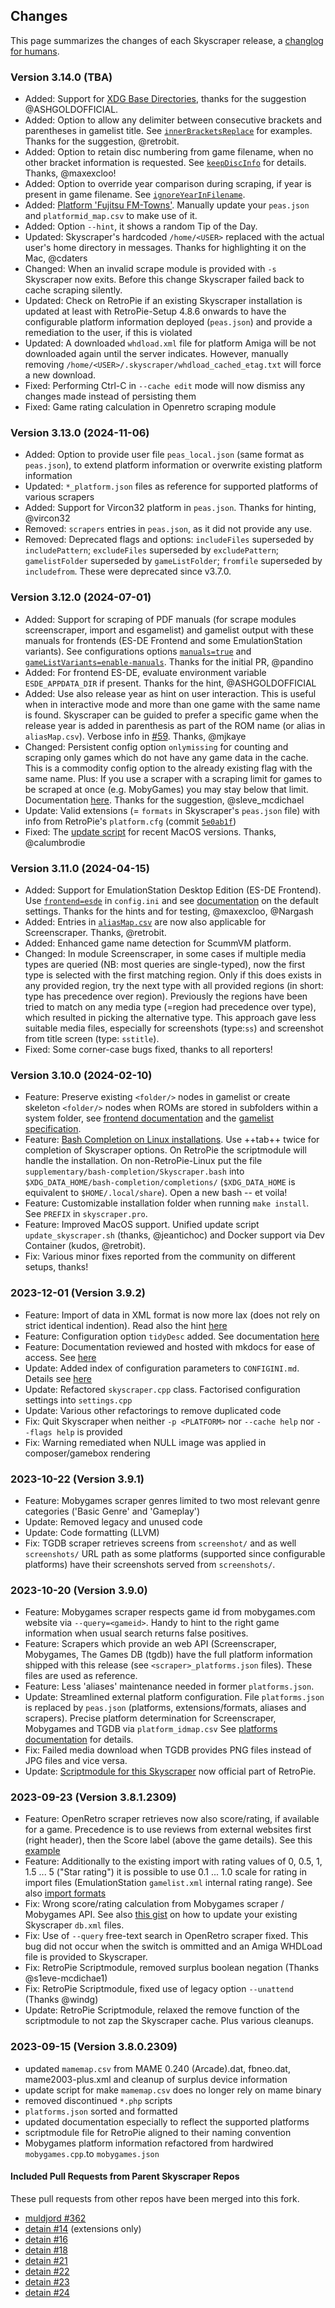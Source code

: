 ## Changes

This page summarizes the changes of each Skyscraper release, a [changlog for
humans](https://keepachangelog.com).

### Version 3.14.0 (TBA)

- Added: Support for [XDG Base Directories](XDG.md), thanks for the suggestion
  @ASHGOLDOFFICIAL. 
- Added: Option to allow any delimiter between consecutive brackets and
  parentheses in gamelist title. See
  [`innerBracketsReplace`](CONFIGINI.md#innerbracketsreplace) for examples.
  Thanks for the suggestion, @retrobit.
- Added: Option to retain disc numbering from game filename, when no other
  bracket information is requested. See
  [`keepDiscInfo`](CONFIGINI.md#keepdiscinfo) for details. Thanks, @maxexcloo!
- Added: Option to override year comparison during scraping, if year is present
  in game filename. See
  [`ignoreYearInFilename`](CONFIGINI.md#ignoreyearinfilename).
- Added: [Platform 'Fujitsu
  FM-Towns'](https://github.com/Gemba/skyscraper/pull/95/files). Manually update
  your `peas.json` and `platformid_map.csv` to make use of it.
- Added: Option `--hint`, it shows a random Tip of the Day.
- Updated: Skyscraper's hardcoded `/home/<USER>` replaced with the actual user's
  home directory in messages. Thanks for highlighting it on the Mac,
  @cdaters 
- Changed: When an invalid scrape module is provided with `-s` Skyscraper now
  exits. Before this change Skyscraper failed back to cache scraping silently.
- Updated: Check on RetroPie if an existing Skyscraper installation is updated
  at least with RetroPie-Setup 4.8.6 onwards to have the configurable platform
  information deployed (`peas.json`) and provide a remediation to the user, if
  this is violated
- Updated: A downloaded `whdload.xml` file for platform Amiga will be not
  downloaded again until the server indicates. However, manually removing
  `/home/<USER>/.skyscraper/whdload_cached_etag.txt` will force a new download.
- Fixed: Performing Ctrl-C in `--cache edit` mode will now dismiss any changes
  made instead of persisting them
- Fixed: Game rating calculation in Openretro scraping module

### Version 3.13.0 (2024-11-06)

- Added: Option to provide user file `peas_local.json` (same format as
  `peas.json`), to extend platform information or overwrite existing platform
  information
- Updated: `*_platform.json` files as reference for supported platforms of
  various scrapers
- Added: Support for Vircon32 platform in `peas.json`. Thanks for hinting,
  @vircon32
- Removed: `scrapers` entries in `peas.json`, as it did not provide any use.
- Removed: Deprecated flags and options: `includeFiles` superseded by
  `includePattern`; `excludeFiles` superseded by `excludePattern`;
  `gamelistFolder` superseded by `gameListFolder`; `fromfile` superseded by
  `includefrom`. These were deprecated since v3.7.0.

### Version 3.12.0 (2024-07-01)

- Added: Support for scraping of PDF manuals (for scrape modules screenscraper,
  import and esgamelist) and gamelist output with these manuals for frontends
  (ES-DE Frontend and some EmulationStation variants). See configurations
  options [`manuals=true`](CONFIGINI.md#manuals) and
  [`gameListVariants=enable-manuals`](CONFIGINI.md#gamelistvariants). Thanks for
  the initial PR, @pandino
- Added: For frontend ES-DE, evaluate environment variable `ESDE_APPDATA_DIR` if
  present. Thanks for the hint, @ASHGOLDOFFICIAL
- Added: Use also release year as hint on user interaction. This is useful when
  in interactive mode and more than one game with the same name is found.
  Skyscraper can be guided to prefer a specific game when the release year is
  added in parenthesis as part of the ROM name (or alias in `aliasMap.csv`).
  Verbose info in [#59](https://github.com/Gemba/skyscraper/pull/59). Thanks,
  @mjkaye
- Changed: Persistent config option `onlymissing` for counting and scraping only
  games which do not have any game data in the cache. This is a commodity config
  option to the already existing flag with the same name. Plus: If you use a
  scraper with a scraping limit for games to be scraped at once (e.g. MobyGames)
  you may stay below that limit. Documentation [here](CONFIGINI.md#onlymissing).
  Thanks for the suggestion, @sleve_mcdichael
- Update: Valid extensions (= `formats` in Skyscraper's `peas.json` file) with
  info from RetroPie's `platform.cfg` (commit
  [`5e0ab1f`](https://github.com/RetroPie/RetroPie-Setup/blob/5e0ab1f85994cbb51eb5539d2a7592a3578c15b8/platforms.cfg))
- Fixed: The [update
  script](https://github.com/Gemba/skyscraper/blob/master/update_skyscraper.sh)
  for recent MacOS versions. Thanks, @calumbrodie 

### Version 3.11.0 (2024-04-15)

- Added: Support for EmulationStation Desktop Edition (ES-DE Frontend). Use
  [`frontend=esde`](CONFIGINI.md#frontend) in `config.ini` and see
  [documentation](FRONTENDS.md#emulationstation-desktop-edition-es-de) on the
  default settings. Thanks for the hints and for testing, @maxexcloo, @Nargash
- Added: Entries in
  [`aliasMap.csv`](https://github.com/Gemba/skyscraper/blob/master/aliasMap.csv)
  are now also applicable for Screenscraper. Thanks, @retrobit.
- Added: Enhanced game name detection for ScummVM platform.
- Changed: In module Screenscraper, in some cases if multiple media types are
  queried (NB: most queries are single-typed), now the first type is selected
  with the first matching region. Only if this does exists in any provided
  region, try the next type with all provided regions (in short: type has
  precedence over region). Previously the regions have been tried to match on
  any media type (=region had precedence over type), which resulted in picking
  the alternative type. This approach gave less suitable media files, especially
  for screenshots (type:`ss`) and screenshot from title screen (type:
  `sstitle`).
- Fixed: Some corner-case bugs fixed, thanks to all reporters!

### Version 3.10.0 (2024-02-10)

- Feature: Preserve existing `<folder/>` nodes in gamelist or create skeleton
  `<folder/>` nodes when ROMs are stored in subfolders within a system folder,
  see [frontend documentation](FRONTENDS.md#metadata-preservation) and the [gamelist
  specification](https://github.com/RetroPie/EmulationStation/blob/master/GAMELISTS.md#folder).
- Feature: [Bash Completion on Linux
  installations](CLIHELP.md#programmable-completion). Use ++tab++ twice for
  completion of Skyscraper options. On RetroPie the scriptmodule will handle
  the installation. On non-RetroPie-Linux put the file
  `supplementary/bash-completion/Skyscraper.bash` into
  `$XDG_DATA_HOME/bash-completion/completions/` (`$XDG_DATA_HOME` is
  equivalent to `$HOME/.local/share`). Open a new bash -- et voila!
- Feature: Customizable installation folder when running `make install`. See
  `PREFIX` in `skyscraper.pro`.
- Feature: Improved MacOS support. Unified update script
  `update_skyscraper.sh` (thanks, @jeantichoc) and Docker support via Dev
  Container (kudos, @retrobit).
- Fix: Various minor fixes reported from the community on different setups,
  thanks!

### 2023-12-01 (Version 3.9.2)

- Feature: Import of data in XML format is now more lax (does not rely on
  strict identical indention). Read also the hint
  [here](IMPORT.md#textual-data-definitions-file)
- Feature: Configuration option `tidyDesc` added. See documentation
  [here](CONFIGINI.md#tidydesc)
- Feature: Documentation reviewed and hosted with mkdocs for ease of access.
  See [here](https://gemba.github.io/skyscraper)
- Update: Added index of configuration parameters to `CONFIGINI.md`. Details
  see [here](CONFIGINI.md#index-of-options-with-applicable-sections)
- Update: Refactored `skyscraper.cpp` class. Factorised configuration settings
  into `settings.cpp`
- Update: Various other refactorings to remove duplicated code
- Fix: Quit Skyscraper when neither `-p <PLATFORM>` nor `--cache help` nor
  `--flags help` is provided
- Fix: Warning remediated when NULL image was applied in composer/gamebox
  rendering

### 2023-10-22 (Version 3.9.1)

- Feature: Mobygames scraper genres limited to two most relevant genre
  categories ('Basic Genre' and 'Gameplay')
- Update: Removed legacy and unused code
- Update: Code formatting (LLVM)
- Fix: TGDB scraper retrieves screens from `screenshot/` and as well
  `screenshots/` URL path as some platforms (supported since configurable
  platforms) have their screenshots served from `screenshots/`.

### 2023-10-20 (Version 3.9.0)

- Feature: Mobygames scraper respects game id from mobygames.com website via
  `--query=<gameid>`. Handy to hint to the right game information when usual
  search returns false positives.
- Feature: Scrapers which provide an web API (Screenscraper, Mobygames, The
  Games DB (tgdb)) have the full platform information shipped with this release
  (see `<scraper>_platforms.json` files). These files are used as reference.
- Feature: Less 'aliases' maintenance needed in former `platforms.json`.
- Update: Streamlined external platform configuration. File `platforms.json` is
  replaced by `peas.json` (platforms, extensions/formats, aliases and scrapers).
  Precise platform determination for Screenscraper, Mobygames and TGDB via
  `platform_idmap.csv` See [platforms documentation](PLATFORMS.md) for
  details.
- Fix: Failed media download when TGDB provides PNG files instead of JPG files
  and vice versa.
- Update: [Scriptmodule for this Skyscraper](https://github.com/RetroPie/RetroPie-Setup/blob/master/scriptmodules/supplementary/skyscraper.sh) now official part of RetroPie.

### 2023-09-23 (Version 3.8.1.2309)

- Feature: OpenRetro scraper retrieves now also score/rating, if available for a
  game. Precedence is to use reviews from external websites first (right
  header), then the Score label (above the game details). See this
  [example](https://openretro.org/amiga/shadow-of-the-beast)
- Feature: Additionally to the existing import with rating values of 0, 0.5, 1,
  1.5 ... 5 ("Star rating") it is possible to use 0.1 ... 1.0 scale for rating
  in import files (EmulationStation `gamelist.xml` internal rating range). See
  also [import formats](IMPORT.md#resource-formats)
- Fix: Wrong score/rating calculation from Mobygames scraper / Mobygames API.
  See also [this
  gist](https://gist.github.com/Gemba/13f0accddcecd68a356721ebac020d76) on how
  to update your existing Skyscraper `db.xml` files.
- Fix: Use of `--query` free-text search in OpenRetro scraper fixed. This bug
  did not occur when the switch is ommitted and an Amiga WHDLoad file is provided
  to Skyscraper.
- Fix: RetroPie Scriptmodule, removed surplus boolean negation (Thanks
  @s1eve-mcdichae1)
- Fix: RetroPie Scriptmodule, fixed use of legacy option `--unattend` (Thanks
  @windg)
- Update: RetroPie Scriptmodule, relaxed the remove function of the scriptmodule
  to not zap the Skyscraper cache. Plus various cleanups.

### 2023-09-15 (Version 3.8.0.2309)

- updated `mamemap.csv` from MAME 0.240 (Arcade).dat, fbneo.dat,
  mame2003-plus.xml and cleanup of surplus device information
- update script for make `mamemap.csv` does no longer rely on mame binary
- removed discontinued `*.php` scripts
- `platforms.json` sorted and formatted
- updated documentation especially to reflect the supported platforms
- scriptmodule file for RetroPie aligned to their naming convention
- Mobygames platform information refactored from hardwired `mobygames.cpp`.to
  `mobygames.json`

#### Included Pull Requests from Parent Skyscraper Repos

These pull requests from other repos have been merged into this fork.

- [muldjord #362](https://github.com/muldjord/skyscraper/pull/362)
- [detain #14](https://github.com/detain/skyscraper/pull/14) (extensions only)
- [detain #16](https://github.com/detain/skyscraper/pull/16)
- [detain #18](https://github.com/detain/skyscraper/pull/18)
- [detain #21](https://github.com/detain/skyscraper/pull/21)
- [detain #22](https://github.com/detain/skyscraper/pull/22)
- [detain #23](https://github.com/detain/skyscraper/pull/23)
- [detain #24](https://github.com/detain/skyscraper/pull/24)
